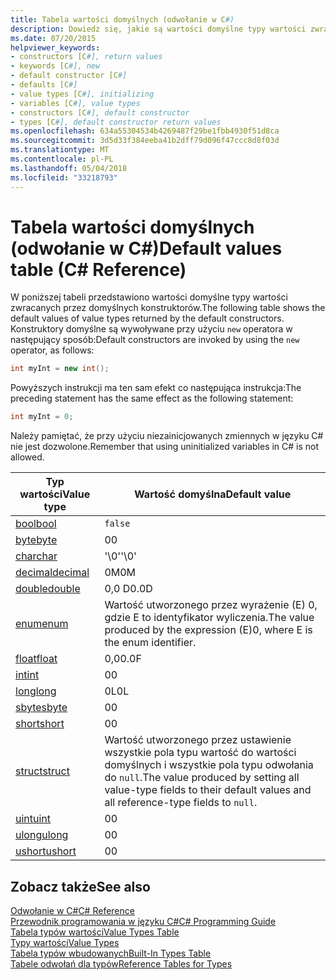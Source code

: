 ```yaml
---
title: Tabela wartości domyślnych (odwołanie w C#)
description: Dowiedz się, jakie są wartości domyślne typy wartości zwracanych przez domyślnych konstruktorów.
ms.date: 07/20/2015
helpviewer_keywords:
- constructors [C#], return values
- keywords [C#], new
- default constructor [C#]
- defaults [C#]
- value types [C#], initializing
- variables [C#], value types
- constructors [C#], default constructor
- types [C#], default constructor return values
ms.openlocfilehash: 634a55304534b4269487f29be1fbb4930f51d8ca
ms.sourcegitcommit: 3d5d33f384eeba41b2dff79d096f47ccc8d8f03d
ms.translationtype: MT
ms.contentlocale: pl-PL
ms.lasthandoff: 05/04/2018
ms.locfileid: "33218793"
---
```

# <a name="default-values-table-c-reference"></a><span data-ttu-id="d7894-103">Tabela wartości domyślnych (odwołanie w C#)</span><span class="sxs-lookup"><span data-stu-id="d7894-103">Default values table (C# Reference)</span></span>

<span data-ttu-id="d7894-104">W poniższej tabeli przedstawiono wartości domyślne typy wartości zwracanych przez domyślnych konstruktorów.</span><span class="sxs-lookup"><span data-stu-id="d7894-104">The following table shows the default values of value types returned by the default constructors.</span></span> <span data-ttu-id="d7894-105">Konstruktory domyślne są wywoływane przy użyciu `new` operatora w następujący sposób:</span><span class="sxs-lookup"><span data-stu-id="d7894-105">Default constructors are invoked by using the `new` operator, as follows:</span></span>

```csharp
int myInt = new int();
```

<span data-ttu-id="d7894-106">Powyższych instrukcji ma ten sam efekt co następująca instrukcja:</span><span class="sxs-lookup"><span data-stu-id="d7894-106">The preceding statement has the same effect as the following statement:</span></span>

```csharp
int myInt = 0;
```

<span data-ttu-id="d7894-107">Należy pamiętać, że przy użyciu niezainicjowanych zmiennych w języku C# nie jest dozwolone.</span><span class="sxs-lookup"><span data-stu-id="d7894-107">Remember that using uninitialized variables in C# is not allowed.</span></span>

|<span data-ttu-id="d7894-108">Typ wartości</span><span class="sxs-lookup"><span data-stu-id="d7894-108">Value type</span></span>|<span data-ttu-id="d7894-109">Wartość domyślna</span><span class="sxs-lookup"><span data-stu-id="d7894-109">Default value</span></span>|
|----------------|-------------------|
|[<span data-ttu-id="d7894-110">bool</span><span class="sxs-lookup"><span data-stu-id="d7894-110">bool</span></span>](bool.md)|`false`|
|[<span data-ttu-id="d7894-111">byte</span><span class="sxs-lookup"><span data-stu-id="d7894-111">byte</span></span>](byte.md)|<span data-ttu-id="d7894-112">0</span><span class="sxs-lookup"><span data-stu-id="d7894-112">0</span></span>|
|[<span data-ttu-id="d7894-113">char</span><span class="sxs-lookup"><span data-stu-id="d7894-113">char</span></span>](char.md)|<span data-ttu-id="d7894-114">'\0'</span><span class="sxs-lookup"><span data-stu-id="d7894-114">'\0'</span></span>|
|[<span data-ttu-id="d7894-115">decimal</span><span class="sxs-lookup"><span data-stu-id="d7894-115">decimal</span></span>](decimal.md)|<span data-ttu-id="d7894-116">0M</span><span class="sxs-lookup"><span data-stu-id="d7894-116">0M</span></span>|
|[<span data-ttu-id="d7894-117">double</span><span class="sxs-lookup"><span data-stu-id="d7894-117">double</span></span>](double.md)|<span data-ttu-id="d7894-118">0,0 D</span><span class="sxs-lookup"><span data-stu-id="d7894-118">0.0D</span></span>|
|[<span data-ttu-id="d7894-119">enum</span><span class="sxs-lookup"><span data-stu-id="d7894-119">enum</span></span>](enum.md)|<span data-ttu-id="d7894-120">Wartość utworzonego przez wyrażenie (E) 0, gdzie E to identyfikator wyliczenia.</span><span class="sxs-lookup"><span data-stu-id="d7894-120">The value produced by the expression (E)0, where E is the enum identifier.</span></span>|
|[<span data-ttu-id="d7894-121">float</span><span class="sxs-lookup"><span data-stu-id="d7894-121">float</span></span>](float.md)|<span data-ttu-id="d7894-122">0,0</span><span class="sxs-lookup"><span data-stu-id="d7894-122">0.0F</span></span>|
|[<span data-ttu-id="d7894-123">int</span><span class="sxs-lookup"><span data-stu-id="d7894-123">int</span></span>](int.md)|<span data-ttu-id="d7894-124">0</span><span class="sxs-lookup"><span data-stu-id="d7894-124">0</span></span>|
|[<span data-ttu-id="d7894-125">long</span><span class="sxs-lookup"><span data-stu-id="d7894-125">long</span></span>](long.md)|<span data-ttu-id="d7894-126">0L</span><span class="sxs-lookup"><span data-stu-id="d7894-126">0L</span></span>|
|[<span data-ttu-id="d7894-127">sbyte</span><span class="sxs-lookup"><span data-stu-id="d7894-127">sbyte</span></span>](sbyte.md)|<span data-ttu-id="d7894-128">0</span><span class="sxs-lookup"><span data-stu-id="d7894-128">0</span></span>|
|[<span data-ttu-id="d7894-129">short</span><span class="sxs-lookup"><span data-stu-id="d7894-129">short</span></span>](short.md)|<span data-ttu-id="d7894-130">0</span><span class="sxs-lookup"><span data-stu-id="d7894-130">0</span></span>|
|[<span data-ttu-id="d7894-131">struct</span><span class="sxs-lookup"><span data-stu-id="d7894-131">struct</span></span>](struct.md)|<span data-ttu-id="d7894-132">Wartość utworzonego przez ustawienie wszystkie pola typu wartość do wartości domyślnych i wszystkie pola typu odwołania do `null`.</span><span class="sxs-lookup"><span data-stu-id="d7894-132">The value produced by setting all value-type fields to their default values and all reference-type fields to `null`.</span></span>|
|[<span data-ttu-id="d7894-133">uint</span><span class="sxs-lookup"><span data-stu-id="d7894-133">uint</span></span>](uint.md)|<span data-ttu-id="d7894-134">0</span><span class="sxs-lookup"><span data-stu-id="d7894-134">0</span></span>|
|[<span data-ttu-id="d7894-135">ulong</span><span class="sxs-lookup"><span data-stu-id="d7894-135">ulong</span></span>](ulong.md)|<span data-ttu-id="d7894-136">0</span><span class="sxs-lookup"><span data-stu-id="d7894-136">0</span></span>|
|[<span data-ttu-id="d7894-137">ushort</span><span class="sxs-lookup"><span data-stu-id="d7894-137">ushort</span></span>](ushort.md)|<span data-ttu-id="d7894-138">0</span><span class="sxs-lookup"><span data-stu-id="d7894-138">0</span></span>|

## <a name="see-also"></a><span data-ttu-id="d7894-139">Zobacz także</span><span class="sxs-lookup"><span data-stu-id="d7894-139">See also</span></span>
 [<span data-ttu-id="d7894-140">Odwołanie w C#</span><span class="sxs-lookup"><span data-stu-id="d7894-140">C# Reference</span></span>](../index.md)  
 [<span data-ttu-id="d7894-141">Przewodnik programowania w języku C#</span><span class="sxs-lookup"><span data-stu-id="d7894-141">C# Programming Guide</span></span>](../../programming-guide/index.md)  
 [<span data-ttu-id="d7894-142">Tabela typów wartości</span><span class="sxs-lookup"><span data-stu-id="d7894-142">Value Types Table</span></span>](value-types-table.md)  
 [<span data-ttu-id="d7894-143">Typy wartości</span><span class="sxs-lookup"><span data-stu-id="d7894-143">Value Types</span></span>](value-types.md)  
 [<span data-ttu-id="d7894-144">Tabela typów wbudowanych</span><span class="sxs-lookup"><span data-stu-id="d7894-144">Built-In Types Table</span></span>](built-in-types-table.md)  
 [<span data-ttu-id="d7894-145">Tabele odwołań dla typów</span><span class="sxs-lookup"><span data-stu-id="d7894-145">Reference Tables for Types</span></span>](reference-tables-for-types.md)
